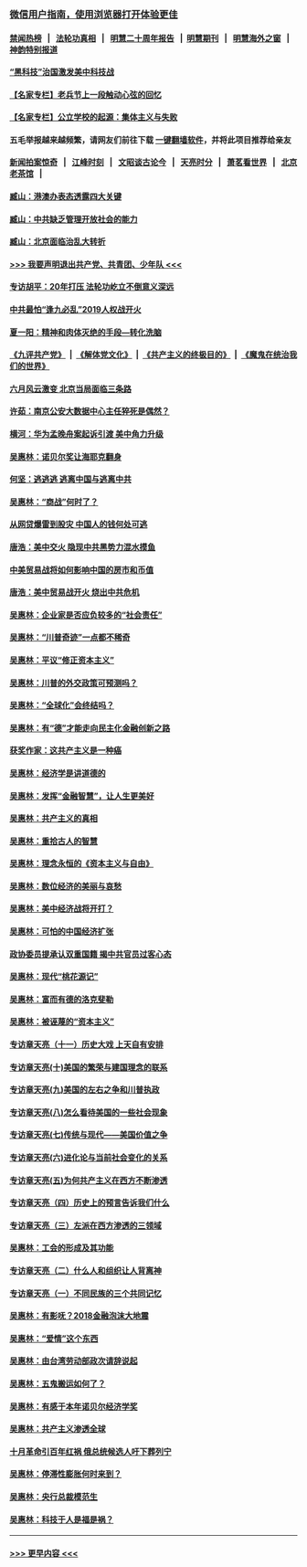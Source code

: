 ### [微信用户指南，使用浏览器打开体验更佳](https://github.com/gfw-breaker/banned-news1/blob/master/indexes/wechat-guide.md?t=0)
#### [禁闻热榜](热点新闻.md?t=0)  &nbsp;&nbsp;|&nbsp;&nbsp; [法轮功真相](https://github.com/gfw-breaker/truth/blob/master/README.md?t=0) &nbsp;&nbsp;|&nbsp;&nbsp; [明慧二十周年报告](https://github.com/gfw-breaker/mh-reports/blob/master/README.md?t=0) &nbsp;&nbsp;|&nbsp;&nbsp;[明慧期刊](https://github.com/gfw-breaker/mh-qikan) &nbsp;&nbsp;|&nbsp;&nbsp; [明慧海外之窗](https://github.com/gfw-breaker/mh-news/blob/master/README.md?t=0) &nbsp;&nbsp;|&nbsp;&nbsp; [神韵特别报道](https://github.com/gfw-breaker/mh-news/blob/master/shenyun.md?t=0)
#### [“黑科技”治国激发美中科技战](../pages/nsc423/n11638056.md?t=02050722) 
#### [【名家专栏】老兵节上一段触动心弦的回忆](../pages/nsc423/n11646016.md?t=02050722) 
#### [【名家专栏】公立学校的起源：集体主义与失败](../pages/nsc423/n11601833.md?t=02050722) 
#### 五毛举报越来越频繁，请网友们前往下载 [一键翻墙软件](https://github.com/gfw-breaker/ssr-accounts)，并将此项目推荐给亲友
#### [新闻拍案惊奇](https://github.com/gfw-breaker/banned-news1/blob/master/pages/link4.md) &nbsp;&nbsp;|&nbsp;&nbsp; [江峰时刻](https://github.com/gfw-breaker/banned-news1/blob/master/pages/link4.md) &nbsp;&nbsp;|&nbsp;&nbsp; [文昭谈古论今](https://github.com/gfw-breaker/banned-news1/blob/master/pages/link4.md) &nbsp;&nbsp;|&nbsp;&nbsp; [天亮时分](https://github.com/gfw-breaker/banned-news1/blob/master/pages/link4.md) &nbsp;&nbsp;|&nbsp;&nbsp; [萧茗看世界](https://github.com/gfw-breaker/banned-news1/blob/master/pages/link4.md) &nbsp;&nbsp;|&nbsp;&nbsp; [北京老茶馆](https://github.com/gfw-breaker/banned-news1/blob/master/pages/link4.md) &nbsp;&nbsp;|&nbsp;&nbsp; 
#### [臧山：港澳办表态透露四大关键](../pages/nsc423/n11421628.md?t=02050722) 
#### [臧山：中共缺乏管理开放社会的能力](../pages/nsc423/n11407457.md?t=02050722) 
#### [臧山：北京面临治乱大转折](../pages/nsc423/n11406895.md?t=02050722) 
#### [>>> 我要声明退出共产党、共青团、少年队 <<<](https://github.com/begood0513/goodnews/blob/master/quit/letter.md) 
#### [专访胡平：20年打压 法轮功屹立不倒意义深远](../pages/nsc423/n11398800.md?t=02050722) 
#### [中共最怕“逢九必乱”2019人权战开火](../pages/nsc423/n11385248.md?t=02050722) 
#### [夏一阳：精神和肉体灭绝的手段—转化洗脑](../pages/nsc423/n11368250.md?t=02050722) 
#### [《九评共产党》](https://github.com/begood0513/9ping.md/blob/master/README.md) &nbsp;|&nbsp; [《解体党文化》](../../../../jtdwh.md/blob/master/README.md)  &nbsp;|&nbsp; [《共产主义的终极目的》](../../../../gczydzjmd.md/blob/master/README.md) &nbsp;|&nbsp; [《魔鬼在统治我们的世界》](../../../../mgztzwmdsj.md/blob/master/README.md) 
#### [六月风云激变 北京当局面临三条路](../pages/nsc423/n11313668.md?t=02050722) 
#### [许茹：南京公安大数据中心主任猝死是偶然？](../pages/nsc423/n11064744.md?t=02050722) 
#### [横河：华为孟晚舟案起诉引渡 美中角力升级](../pages/nsc423/n11027230.md?t=02050722) 
#### [吴惠林：诺贝尔奖让海耶克翻身](../pages/nsc423/n10890049.md?t=02050722) 
#### [何坚：逃逃逃 逃离中国与逃离中共](../pages/nsc423/n10592891.md?t=02050722) 
#### [吴惠林：“商战”何时了？](../pages/nsc423/n10573558.md?t=02050722) 
#### [从网贷爆雷到股灾 中国人的钱何处可逃](../pages/nsc423/n10572800.md?t=02050722) 
#### [唐浩：美中交火 隐现中共黑势力混水摸鱼](../pages/nsc423/n10544040.md?t=02050722) 
#### [中美贸易战将如何影响中国的房市和币值](../pages/nsc423/n10543697.md?t=02050722) 
#### [唐浩：美中贸易战开火 烧出中共危机](../pages/nsc423/n10540126.md?t=02050722) 
#### [吴惠林：企业家是否应负较多的“社会责任”](../pages/nsc423/n10535022.md?t=02050722) 
#### [吴惠林：“川普奇迹”一点都不稀奇](../pages/nsc423/n10512808.md?t=02050722) 
#### [吴惠林：平议“修正资本主义”](../pages/nsc423/n10495724.md?t=02050722) 
#### [吴惠林：川普的外交政策可预测吗？](../pages/nsc423/n10462387.md?t=02050722) 
#### [吴惠林：“全球化”会终结吗？](../pages/nsc423/n10452838.md?t=02050722) 
#### [吴惠林：有“德”才能走向民主化金融创新之路](../pages/nsc423/n10432292.md?t=02050722) 
#### [获奖作家：这共产主义是一种癌](../pages/nsc423/n10431541.md?t=02050722) 
#### [吴惠林：经济学是讲道德的](../pages/nsc423/n10398014.md?t=02050722) 
#### [吴惠林：发挥“金融智慧”，让人生更美好](../pages/nsc423/n10375019.md?t=02050722) 
#### [吴惠林：共产主义的真相](../pages/nsc423/n10351394.md?t=02050722) 
#### [吴惠林：重拾古人的智慧](../pages/nsc423/n10337691.md?t=02050722) 
#### [吴惠林：理念永恒的《资本主义与自由》](../pages/nsc423/n10316274.md?t=02050722) 
#### [吴惠林：数位经济的美丽与哀愁](../pages/nsc423/n10292946.md?t=02050722) 
#### [吴惠林：美中经济战将开打？](../pages/nsc423/n10258825.md?t=02050722) 
#### [吴惠林：可怕的中国经济扩张](../pages/nsc423/n10219147.md?t=02050722) 
#### [政协委员提承认双重国籍 揭中共官员过客心态](../pages/nsc423/n10208809.md?t=02050722) 
#### [吴惠林：现代“桃花源记”](../pages/nsc423/n10185234.md?t=02050722) 
#### [吴惠林：富而有德的洛克斐勒](../pages/nsc423/n10142264.md?t=02050722) 
#### [吴惠林：被诬蔑的“资本主义”](../pages/nsc423/n10124816.md?t=02050722) 
#### [专访章天亮（十一）历史大戏 上天自有安排](../pages/nsc423/n10094905.md?t=02050722) 
#### [专访章天亮(十)美国的繁荣与建国理念的联系](../pages/nsc423/n10094899.md?t=02050722) 
#### [专访章天亮(九)美国的左右之争和川普执政](../pages/nsc423/n10094889.md?t=02050722) 
#### [专访章天亮(八)怎么看待美国的一些社会现象](../pages/nsc423/n10094857.md?t=02050722) 
#### [专访章天亮(七)传统与现代——美国价值之争](../pages/nsc423/n10093140.md?t=02050722) 
#### [专访章天亮(六)进化论与当前社会变化的关系](../pages/nsc423/n10092036.md?t=02050722) 
#### [专访章天亮(五)为何共产主义在西方不断渗透](../pages/nsc423/n10083620.md?t=02050722) 
#### [专访章天亮（四）历史上的预言告诉我们什么](../pages/nsc423/n10083606.md?t=02050722) 
#### [专访章天亮（三）左派在西方渗透的三领域](../pages/nsc423/n10081115.md?t=02050722) 
#### [吴惠林：工会的形成及其功能](../pages/nsc423/n10080633.md?t=02050722) 
#### [专访章天亮（二）什么人和组织让人背离神](../pages/nsc423/n10076637.md?t=02050722) 
#### [专访章天亮（一）不同民族的三个共同记忆](../pages/nsc423/n10074188.md?t=02050722) 
#### [吴惠林：有影呒？2018金融泡沫大地震](../pages/nsc423/n10040534.md?t=02050722) 
#### [吴惠林：“爱情”这个东西](../pages/nsc423/n10019423.md?t=02050722) 
#### [吴惠林：由台湾劳动部政次请辞说起](../pages/nsc423/n9979679.md?t=02050722) 
#### [吴惠林：五鬼搬运如何了？](../pages/nsc423/n9925338.md?t=02050722) 
#### [吴惠林：有感于本年诺贝尔经济学奖](../pages/nsc423/n9871883.md?t=02050722) 
#### [吴惠林：共产主义渗透全球](../pages/nsc423/n9812748.md?t=02050722) 
#### [十月革命引百年红祸 俄总统候选人吁下葬列宁](../pages/nsc423/n9810182.md?t=02050722) 
#### [吴惠林：停滞性膨胀何时来到？](../pages/nsc423/n9764136.md?t=02050722) 
#### [吴惠林：央行总裁模范生](../pages/nsc423/n9728134.md?t=02050722) 
#### [吴惠林：科技于人是福是祸？](../pages/nsc423/n9672982.md?t=02050722) 

----
#### [ >>> 更早内容 <<< ](../indexes/nsc423-earlier.md)
